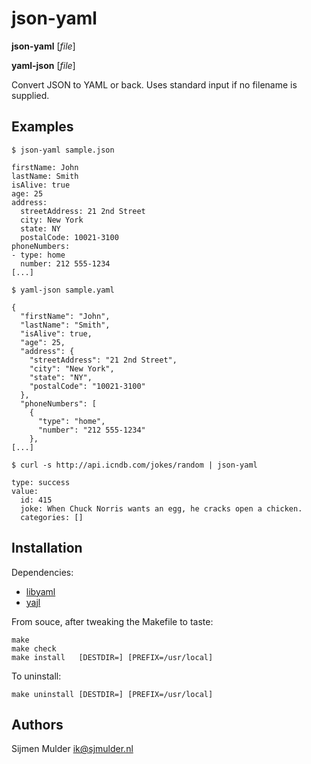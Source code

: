 json-yaml
=========
**json-yaml** [_file_]

**yaml-json** [_file_]

Convert JSON to YAML or back. Uses standard input if no filename is supplied.

Examples
--------
`$ json-yaml sample.json`

    firstName: John
    lastName: Smith
    isAlive: true
    age: 25
    address:
      streetAddress: 21 2nd Street
      city: New York
      state: NY
      postalCode: 10021-3100
    phoneNumbers:
    - type: home
      number: 212 555-1234
    [...]

`$ yaml-json sample.yaml`

    {
      "firstName": "John",
      "lastName": "Smith",
      "isAlive": true,
      "age": 25,
      "address": {
        "streetAddress": "21 2nd Street",
        "city": "New York",
        "state": "NY",
        "postalCode": "10021-3100"
      },
      "phoneNumbers": [
        {
          "type": "home",
          "number": "212 555-1234"
        },
    [...]

`$ curl -s http://api.icndb.com/jokes/random | json-yaml`

    type: success
    value:
      id: 415
      joke: When Chuck Norris wants an egg, he cracks open a chicken.
      categories: []

Installation
------------
Dependencies:

 * [libyaml](http://pyyaml.org/wiki/LibYAML)
 * [yajl](https://lloyd.github.io/yajl/)

From souce, after tweaking the Makefile to taste:

    make
    make check
    make install   [DESTDIR=] [PREFIX=/usr/local]

To uninstall:

    make uninstall [DESTDIR=] [PREFIX=/usr/local]

Authors
-------
Sijmen Mulder <ik@sjmulder.nl>
